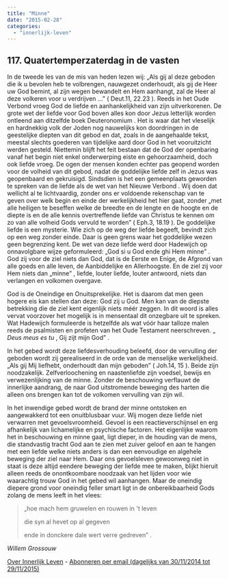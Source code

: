 ```yaml
---
title: "Minne"
date: "2015-02-28"
categories: 
  - "innerlijk-leven"
---
```


## 117\. Quatertemperzaterdag in de vasten

In de tweede les van de mis van heden lezen wij: „Als gij al deze geboden die ik u bevolen heb te volbrengen, nauwgezet onderhoudt, als gij de Heer uw God bemint, al zijn wegen bewandelt en Hem aanhangt, zal de Heer al deze volkeren voor u verdrijven …” ( Deut.11, 22.23 ). Reeds in het Oude Verbond vroeg God de liefde en aanhankelijkheid van zijn uitverkorenen. De grote wet der liefde voor God boven alles kon door Jezus letterlijk worden ontleend aan ditzelfde boek Deuteronomium . Het is waar dat het vleselijk en hardnekkig volk der Joden nog nauwelijks kon doordringen in de geestelijke diepten van dit gebod en dat, zoals in de aangehaalde tekst, meestal slechts goederen van tijdelijke aard door God in het vooruitzicht werden gesteld. Niettemin blijft het feit bestaan dat de God der openbaring vanaf het begin niet enkel onderwerping eiste en gehoorzaamheid, doch ook liefde vroeg. De ogen der mensen konden echter pas geopend worden voor de volheid van dit gebod, nadat de goddelijke liefde zelf in Jezus was geopenbaard en gekruisigd. Sindsdien is het een gemeenplaats geworden te spreken van de liefde als de wet van het Nieuwe Verbond . Wij doen dat wellicht al te lichtvaardig, zonder ons er voldoende rekenschap van te geven over welk begin en einde der werkelijkheid het hier gaat, zonder „met alle heiligen te beseffen welke de breedte en de lengte en de hoogte en de diepte is en de alle kennis overtreffende liefde van Christus te kennen om zo van alle volheid Gods vervuld te worden” ( Eph.3, 18.19 ). De goddelijke liefde is een mysterie. Wie zich op de weg der liefde begeeft, bevindt zich op een weg zonder einde. Daar is geen grens waar het goddelijke wezen geen begrenzing kent. De wet van deze liefde werd door Hadewijch op onnavolgbare wijze geformuleerd: „God si u God ende ghi Hem minne” . God zij voor de ziel niets dan God, dat is de Eerste en Enige, de Afgrond van alle goeds en alle leven, de Aanbiddelijke en Allerhoogste. En de ziel zij voor Hem niets dan „minne” , liefde, louter liefde, louter antwoord, niets dan verlangen en volkomen overgave.

God is de Oneindige en Onuitsprekelijke. Het is daarom dat men geen hogere eis kan stellen dan deze: God zij u God. Men kan van de diepste betrekking die de ziel kent eigenlijk niets méér zeggen. In dit woord is alles vervat voorzover het mogelijk is in mensentaal dit onzegbare uit te spreken. Wat Hadewijch formuleerde is hetzelfde als wat vóór haar talloze malen reeds de psalmisten en profeten van het Oude Testament neerschreven. „ _Deus meus es tu_ , Gij zijt mijn God” .

In het gebed wordt deze liefdesverhouding beleefd, door de vervulling der geboden wordt zij gerealiseerd in de orde van de menselijke werkelijkheid. „Als gij Mij liefhebt, onderhoudt dan mijn geboden” ( Joh.14, 15 ). Beide zijn noodzakelijk. Zelfverloochening en naastenliefde zijn voedsel, bewijs en verwezenlijking van de minne. Zonder de beschouwing verflauwt de innerlijke aandrang, de naar God uitstromende beweging des harten die alleen ons brengen kan tot de volkomen vervulling van zijn wil.

In het inwendige gebed wordt de brand der minne ontstoken en aangewakkerd tot een onuitblusbaar vuur. Wij mogen deze liefde niet verwarren met gevoelsvroomheid. Gevoel is een reactieverschijnsel en erg afhankelijk van lichamelijke en psychische factoren. Het eigenlijke waarom het in beschouwing en minne gaat, ligt dieper, in de houding van de mens, die standvastig tracht God aan te zien met zuiver geloof en aan te hangen met een liefde welke niets anders is dan een eenvoudige en algehele beweging der ziel naar Hem. Daar ons gevoelsleven gewoonweg niet in staat is deze altijd eendere beweging der liefde mee te maken, blijkt hieruit alleen reeds de onontkoombare noodzaak van het lijden voor wie waarachtig trouw God in het gebed wil aanhangen. Maar de oneindig diepere grond voor oneindig feller smart ligt in de onbereikbaarheid Gods zolang de mens leeft in het vlees:

> „hoe mach hem gruwelen en rouwen in 't leven  
>   
> die syn al hevet op al gegeven  
>   
> ende in donckere dale wert verre gedreven” .

_Willem Grossouw_

[Over Innerlijk Leven](/blog/een-jaar-lang-innerlijk-leven-op-geloven-leren/) - [Abonneren per email (dagelijks van 30/11/2014 tot 29/11/2015)](http://eepurl.com/9P3DT)
